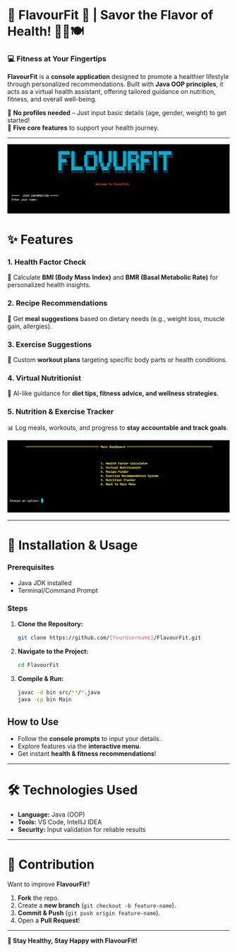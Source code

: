 # 🍏 FlavourFit 🌿 | Savor the Flavor of Health! 🏋️‍♀️🍽️  
### 💻 Fitness at Your Fingertips 


**FlavourFit** is a **console application** designed to promote a healthier lifestyle through personalized recommendations. Built with **Java OOP principles**, it acts as a virtual health assistant, offering tailored guidance on nutrition, fitness, and overall well-being.  

🔹 **No profiles needed** – Just input basic details (age, gender, weight) to get started!  
🔹 **Five core features** to support your health journey.  

---

![FlavourFit Screenshot](Screenshot%202025-04-18%20233334.png)

# **✨ Features**  


### **1. Health Factor Check**  
📏 Calculate **BMI (Body Mass Index)** and **BMR (Basal Metabolic Rate)** for personalized health insights.  

### **2. Recipe Recommendations**  
🍲 Get **meal suggestions** based on dietary needs (e.g., weight loss, muscle gain, allergies).  

### **3. Exercise Suggestions**  
💪 Custom **workout plans** targeting specific body parts or health conditions.  

### **4. Virtual Nutritionist**  
🤖 AI-like guidance for **diet tips, fitness advice, and wellness strategies**.  

### **5. Nutrition & Exercise Tracker**  
📊 Log meals, workouts, and progress to **stay accountable and track goals**.  

![FlavourFit Screenshot](Screenshot%202025-04-18%20232756.png)

---  

# **🚀 Installation & Usage**  


### **Prerequisites**  
- Java JDK installed  
- Terminal/Command Prompt  

### **Steps**  
1. **Clone the Repository:**  
   ```bash  
   git clone https://github.com/[YourUsername]/FlavourFit.git  
   ```  
2. **Navigate to the Project:**  
   ```bash  
   cd FlavourFit  
   ```  
3. **Compile & Run:**  
   ```bash  
   javac -d bin src/**/*.java  
   java -cp bin Main  
   ```  

## **How to Use**  
- Follow the **console prompts** to input your details.  
- Explore features via the **interactive menu**.  
- Get instant **health & fitness recommendations**!  

---  

# **🛠️ Technologies Used**  
- **Language:** Java (OOP)  
- **Tools:** VS Code, IntelliJ IDEA  
- **Security:** Input validation for reliable results  


---  

# **🤝 Contribution**  
Want to improve **FlavourFit**?  
1. **Fork** the repo.  
2. Create a **new branch** (`git checkout -b feature-name`).  
3. **Commit & Push** (`git push origin feature-name`).  
4. Open a **Pull Request**!  

---  

**🌟 Stay Healthy, Stay Happy with FlavourFit!**  


